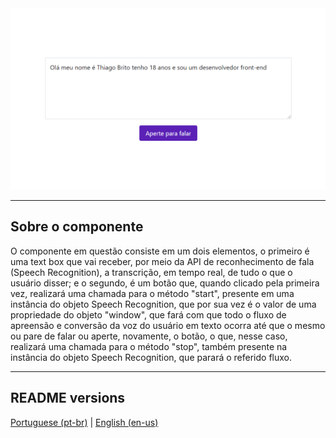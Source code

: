 <div align="center">
  <img src="./.github/demo.png" />
</div>

<hr>

## Sobre o componente

<p>
  O componente em questão consiste em um dois elementos, o primeiro é uma text box que vai receber, por meio da API de reconhecimento de fala (Speech Recognition), a transcrição, em tempo real, de tudo o que o usuário disser; e o segundo, é um botão que, quando clicado pela primeira vez, realizará uma chamada para o método "start", presente em uma instância do objeto Speech Recognition, que por sua vez é o valor de uma propriedade do objeto "window", que fará com que todo o fluxo de apreensão e conversão da voz do usuário em texto ocorra até que o mesmo ou pare de falar ou aperte, novamente, o botão, o que, nesse caso, realizará uma chamada para o método "stop", também presente na instância do objeto Speech Recognition, que parará o referido fluxo.
</p>

<hr>

## README versions

<div>
  <a href="https://github.com/ThiagoBrito-Dev/form-with-tailwind-and-google-forms/blob/main/README.md">
    Portuguese (pt-br)</a>
  |   
  <a href="https://github.com/ThiagoBrito-Dev/form-with-tailwind-and-google-forms/blob/main/README-en.md">
    English (en-us)</a>
</div>
